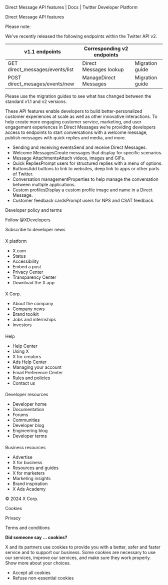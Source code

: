 
Direct Message API features | Docs | Twitter Developer Platform 

Direct Message API features

Please note:

We've recently released the following endpoints within the Twitter API v2.

| v1.1 endpoints | Corresponding v2 endpoints |  |
| --- | --- | --- |
| GET direct\_messages/events/list | Direct Messages lookup | Migration guide |
| POST direct\_mesages/events/new | ManageDirect Messages | Migration guide |

Please use the migration guides to see what has changed between the standard v1.1 and v2 versions.

These API features enable developers to build better-personalized customer experiences at scale as well as other innovative interactions. To help create more engaging customer service, marketing, and user engagement experiences in Direct Messages we’re providing developers access to endpoints to start conversations with a welcome message, publish messages with quick replies and media, and more.

* Sending and receiving eventsSend and receive Direct Messages.
* Welcome MessagesCreate messages that display for specific scenarios.
* Message AttachmentsAttach videos, images and GIFs.
* Quick RepliesPrompt users for structured replies with a menu of options.
* ButtonsAdd buttons to link to websites, deep link to apps or other parts of Twitter.
* Conversation managementProperties to help manage the conversation between multiple applications.
* Custom profilesDisplay a custom profile image and name in a Direct Message.
* Customer feedback cardsPrompt users for NPS and CSAT feedback.

Developer policy and terms

Follow @XDevelopers

Subscribe to developer news

#### 
 X platform

* X.com
* Status
* Accessibility
* Embed a post
* Privacy Center
* Transparency Center
* Download the X app

#### 
 X Corp.

* About the company
* Company news
* Brand toolkit
* Jobs and internships
* Investors

#### 
 Help

* Help Center
* Using X
* X for creators
* Ads Help Center
* Managing your account
* Email Preference Center
* Rules and policies
* Contact us

#### 
 Developer resources

* Developer home
* Documentation
* Forums
* Communities
* Developer blog
* Engineering blog
* Developer terms

#### 
 Business resources

* Advertise
* X for business
* Resources and guides
* X for marketers
* Marketing insights
* Brand inspiration
* X Ads Academy

 © 2024 X Corp.

Cookies

Privacy

Terms and conditions

**Did someone say … cookies?**  

 X and its partners use cookies to provide you with a better, safer and
 faster service and to support our business. Some cookies are necessary to use
 our services, improve our services, and make sure they work properly.
 Show more about your choices.

* Accept all cookies
* Refuse non-essential cookies